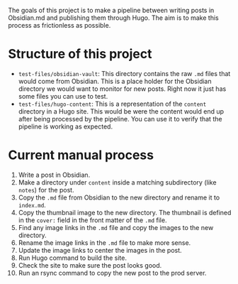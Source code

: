 The goals of this project is to make a pipeline between writing posts in Obsidian.md and publishing them through Hugo. The aim is to make this process as frictionless as possible.

# Structure of this project
- `test-files/obsidian-vault`: This directory contains the raw `.md` files that would come from Obsidian. This is a place holder for the Obsidian directory we would want to monitor for new posts. Right now it just has some files you can use to test.
- `test-files/hugo-content`: This is a representation of the `content` directory in a Hugo site. This would be were the content would end up after being processed by the pipeline. You can use it to verify that the pipeline is working as expected.

# Current manual process
1. Write a post in Obsidian.
2. Make a directory under `content` inside a matching subdirectory (like `notes`) for the post.
3. Copy the `.md` file from Obsidian to the new directory and rename it to `index.md`.
4. Copy the thumbnail image to the new directory. The thumbnail is defined in the `cover:` field in the front matter of the `.md` file.
5. Find any image links in the `.md` file and copy the images to the new directory.
6. Rename the image links in the `.md` file to make more sense.
7. Update the image links to center the images in the post.
8. Run Hugo command to build the site.
9. Check the site to make sure the post looks good.
10. Run an rsync command to copy the new post to the prod server.


